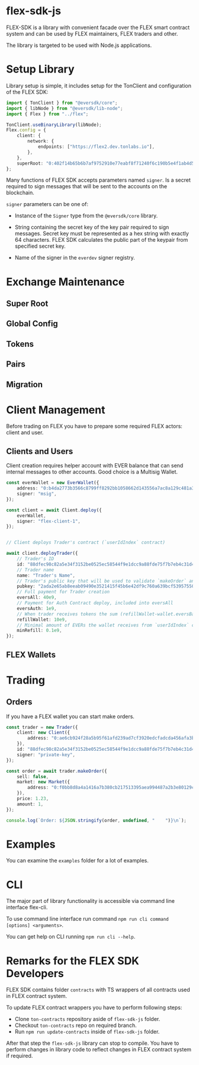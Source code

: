 # flex-sdk-js

FLEX-SDK is a library with convenient facade over the FLEX smart contract system
and can be used by FLEX maintainers, FLEX traders and other.

The library is targeted to be used with Node.js applications.

# Setup Library

Library setup is simple, it includes setup for the TonClient and configuration of the FLEX SDK:

```ts
import { TonClient } from "@eversdk/core";
import { libNode } from "@eversdk/lib-node";
import { Flex } from "../flex";

TonClient.useBinaryLibrary(libNode);
Flex.config = {
    client: {
        network: {
            endpoints: ["https://flex2.dev.tonlabs.io"],
        },
    },
    superRoot: "0:402f14b65b6b7af9752910e77eabf8f71240f6c190b5e4f1ab4d56c09954b723",
};
```

Many functions of FLEX SDK accepts parameters named `signer`.
Is a secret required to sign messages that will be sent to the accounts on the blockchain.

`signer` parameters can be one of:

- Instance of the `Signer` type from the `@eversdk/core` library.

- String containing the secret key of the key pair required to sign messages.
  Secret key must be represented as a hex string with exactly 64 characters.
  FLEX SDK calculates the public part of the keypair from specified secret key.

- Name of the signer in the `everdev` signer registry. 


# Exchange Maintenance

## Super Root

## Global Config

## Tokens

## Pairs

## Migration

# Client Management

Before trading on FLEX you have to prepare some required FLEX actors: client and user.

## Clients and Users

Client creation requires helper account with EVER balance that can send internal
messages to other accounts. Good choice is a Multisig Wallet. 

```ts
const everWallet = new EverWallet({
    address: "0:b4da2773b3566c8799ff8292bb1058662d143556a7ac8a129c481a38657cbd33",
    signer: "msig",
});

const client = await Client.deploy({
    everWallet,
    signer: "flex-client-1",
});


// Client deploys Trader's contract (`userIdIndex` contract)

await client.deployTrader({
    // Trader's ID
    id: "88dfec98c82a5e34f3152be0525ec58544f9e1dcc9a88fde75f7b7eb4c31d4b5",
    // Trader name
    name: "Trader's Name",
    // Trader's public key that will be used to validate `makeOrder` and `cancelOrder` operations
    pubkey: "2ada2e65ab8eeab09490e3521415f45b6e42df9c760a639bcf53957550b25a16",
    // Full payment for Trader creation
    eversAll: 40e9,
    // Payment for Auth Contract deploy, included into eversAll
    eversAuth: 1e9,
    // When trader receives tokens the sum (refillWallet-wallet.eversBalance) is additionally sent to this wallet from `userIdIndex` contract
    refillWallet: 10e9,
    // Minimal amount of EVERs the wallet receives from `userIdIndex` contract when a trade happens (when the wallet receives tokens)  if the wallet's balance > refillWallet
    minRefill: 0.1e9,
});

```

## FLEX Wallets

# Trading

## Orders

If you have a FLEX wallet you can start make orders.

```ts
const trader = new Trader({
    client: new Client({
        address: "0:ae6cb924f28a5b95f61afd239ad7cf3920edcfadcda456afa3b2dea7c9da31a8",
    }),
    id: "88dfec98c82a5e34f3152be0525ec58544f9e1dcc9a88fde75f7b7eb4c31d4b5",
    signer: "private-key",
});

const order = await trader.makeOrder({
    sell: false,
    market: new Market({
        address: "0:f0bb8d8a4a1416a7b380cb217513395aea994487a2b3e80129c136184def8bb4",
    }),
    price: 1.23,
    amount: 1,
});

console.log(`Order: ${JSON.stringify(order, undefined, "    ")}\n`);
```

# Examples

You can examine the `examples` folder for a lot of examples. 

# CLI

The major part of library functionality is accessible via command line interface flex-cli.

To use command line interface run command `npm run cli command [options] <arguments>`.

You can get help on CLI running `npm run cli --help`.

# Remarks for the FLEX SDK Developers

FLEX SDK contains folder `contracts` with TS wrappers of all contracts used in 
FLEX contract system.

To update FLEX contract wrappers you have to perform following steps:

- Clone `ton-contracts` repository aside of `flex-sdk-js` folder.
- Checkout `ton-contracts` repo on required branch.
- Run `npm run update-contracts` inside of `flex-sdk-js` folder.

After that step the `flex-sdk-js` library can stop to compile.
You have to perform changes in library code to reflect changes in 
FLEX contract system if required.


